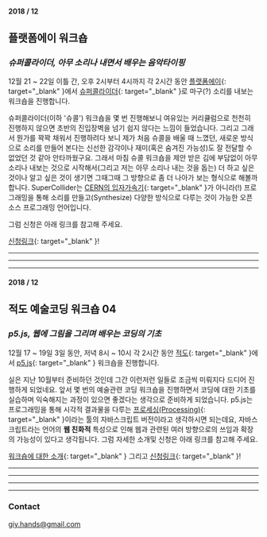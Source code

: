 #### 2018 / 12
## 플랫폼에이 워크숍
### _슈퍼콜라이더, 아무 소리나 내면서 배우는 음악타이핑_

12월 21 ~ 22일 이틀 간, 오후 2시부터 4시까지 각 2시간 동안 [플랫폼에이](https://www.instagram.com/explore/tags/%ED%94%8C%EB%9E%AB%ED%8F%BC%EC%97%90%EC%9D%B4/){: target="_blank" }에서 [슈퍼콜라이더](https://supercollider.github.io/){: target="_blank" }로 마구(?) 소리를 내보는 워크숍을 진행합니다.  


슈퍼콜라이더(이하 '슈콜') 워크숍을 몇 번 진행해보니 여유있는 커리큘럼으로 천천히 진행하지 않으면 초반의 진입장벽을 넘기 쉽지 않다는 느낌이 들었습니다. 그리고 그래서 뭔가를 꽉꽉 채워서 진행하려다 보니 제가 처음 슈콜을 배울 때 느꼈던, 새로운 방식으로 소리를 만들어 본다는 신선한 감각이나 재미(혹은 숨겨진 가능성)도 잘 전달할 수 없었던 것 같아 안타까웠구요. 그래서 마침 슈콜 워크숍을 제안 받은 김에 부담없이 아무 소리나 내보는 것으로 시작해서(그리고 저는 아무 소리나 내는 것을 돕는) 더 하고 싶은 것이나 알고 싶은 것이 생기면 그때그때 그 방향으로 좀 더 나아가 보는 형식으로 해볼까 합니다.
SuperCollider는 [CERN의 입자가속기](https://en.wikipedia.org/wiki/Large_Hadron_Collider){: target="_blank" }가 아니라(!) 프로그래밍을 통해 소리를 만들고(Synthesize) 다양한 방식으로 다루는 것이 가능한 오픈소스 프로그래밍 언어입니다.

그럼 신청은 아래 링크를 참고해 주세요.


[신청링크](){: target="_blank" }!




-------------------------  
-------------------------  
-------------------------  



#### 2018 / 12
## 적도 예술코딩 워크숍 04
### _p5.js, 웹에 그림을 그리며 배우는 코딩의 기초_

12월 17 ~ 19일 3일 동안, 저녁 8시 ~ 10시 각 2시간 동안 [적도](https://www.instagram.com/jeokdo/){: target="_blank" }에서 [p5.js](https://p5js.org/){: target="_blank" } 워크숍을 진행합니다.  


실은 지난 10월부터 준비하던 것인데 그간 이런저런 일들로 조금씩 미뤄지다 드디어 진행하게 되었네요. 앞서 몇 번의 예술관련 코딩 워크숍을 진행하면서 코딩에 대한 기초를 실습하며 익숙해지는 과정이 있으면 좋겠다는 생각으로 준비하게 되었습니다. p5.js는 프로그래밍을 통해 시각적 결과물을 다루는 [프로세싱(Processing)](https://processing.org/){: target="_blank" }이라는 툴의 자바스크립트 버전이라고 생각하시면 되는데요, 자바스크립트라는 언어의 __웹 친화적__ 특성으로 인해 웹과 관련된 여러 방향으로의 쓰임과 확장의 가능성이 있다고 생각됩니다. 그럼 자세한 소개및 신청은 아래 링크를 참고해 주세요.


[워크숍에 대한 소개](https://drive.google.com/open?id=1X5EPayGi6d3dtecgFq5nY0Uu0HrLxurrqTy09itqtjI){: target="_blank" } 그리고 [신청링크](https://drive.google.com/open?id=1wFQdgj5SlkiE1h9vBownvv1ySVyMWgiJ3GobNJtCHTs){: target="_blank" }!







  
    
      
------------------  
-------------------------  
-------------------------  
-------------------------  



### Contact
[giy.hands@gmail.com](mailto:giy.hands@gmail.com)
